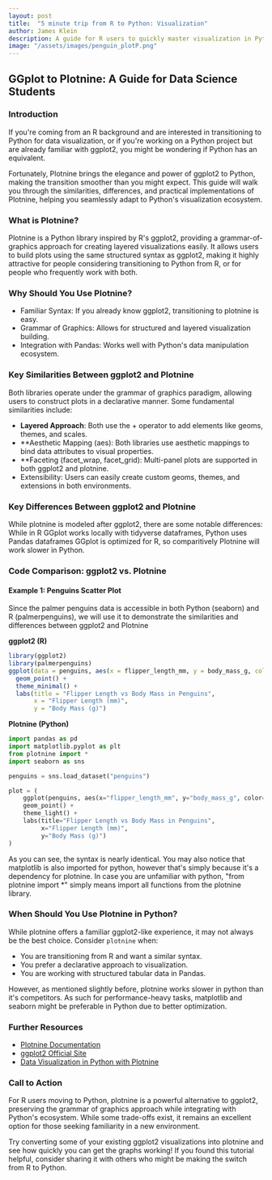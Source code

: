 ```yaml
---
layout: post
title:  "5 minute trip from R to Python: Visualization"
author: James Klein
description: A guide for R users to quickly master visualization in Python using the Plotnine package.
image: "/assets/images/penguin_plotP.png"
---
```


## GGplot to Plotnine: A Guide for Data Science Students

### Introduction
If you're coming from an R background and are interested in transitioning to Python for data visualization, or if you're working on a Python project but are already familiar with ggplot2, you might be wondering if Python has an equivalent.

Fortunately, Plotnine brings the elegance and power of ggplot2 to Python, making the transition smoother than you might expect. This guide will walk you through the similarities, differences, and practical implementations of Plotnine, helping you seamlessly adapt to Python's visualization ecosystem.

### What is Plotnine?
Plotnine is a Python library inspired by R's ggplot2, providing a grammar-of-graphics approach for creating layered visualizations easily. It allows users to build plots using the same structured syntax as ggplot2, making it highly attractive for people considering transitioning to Python from R, or for people who frequently work with both. 

### Why Should You Use Plotnine?
- Familiar Syntax: If you already know ggplot2, transitioning to plotnine is easy.
- Grammar of Graphics: Allows for structured and layered visualization building.
- Integration with Pandas: Works well with Python's data manipulation ecosystem.

### Key Similarities Between ggplot2 and Plotnine
Both libraries operate under the grammar of graphics paradigm, allowing users to construct plots in a declarative manner. Some fundamental similarities include:

- **Layered Approach**: Both use the + operator to add elements like geoms, themes, and scales.
- **Aesthetic Mapping (aes): Both libraries use aesthetic mappings to bind data attributes to visual properties.
- **Faceting (facet_wrap, facet_grid): Multi-panel plots are supported in both ggplot2 and plotnine.
- Extensibility: Users can easily create custom geoms, themes, and extensions in both environments.

### Key Differences Between ggplot2 and Plotnine
While plotnine is modeled after ggplot2, there are some notable differences:
While in R GGplot works locally with tidyverse dataframes, Python uses Pandas dataframes
GGplot is optimized for R, so comparitively Plotnine will work slower in Python.

### Code Comparison: ggplot2 vs. Plotnine

#### Example 1: Penguins Scatter Plot

Since the palmer penguins data is accessible in both Python (seaborn) and R (palmerpenguins), we will use it to demonstrate the similarities and differences between ggplot2 and Plotnine

**ggplot2 (R)**
```r
library(ggplot2)
library(palmerpenguins)
ggplot(data = penguins, aes(x = flipper_length_mm, y = body_mass_g, color = species)) +
  geom_point() +
  theme_minimal() +
  labs(title = "Flipper Length vs Body Mass in Penguins",
       x = "Flipper Length (mm)",
       y = "Body Mass (g)")
```

**Plotnine (Python)**
```python
import pandas as pd
import matplotlib.pyplot as plt
from plotnine import *
import seaborn as sns

penguins = sns.load_dataset("penguins")

plot = (
    ggplot(penguins, aes(x="flipper_length_mm", y="body_mass_g", color="species")) +
    geom_point() +
    theme_light() +
    labs(title="Flipper Length vs Body Mass in Penguins", 
         x="Flipper Length (mm)", 
         y="Body Mass (g)")
)
```

As you can see, the syntax is nearly identical. You may also notice that matplotlib is also imported for python, however that's simply because it's a dependency for plotnine. In case you are unfamiliar with python, "from plotnine import *" simply means import all functions from the plotnine library. 

### When Should You Use Plotnine in Python?
While plotnine offers a familiar ggplot2-like experience, it may not always be the best choice. Consider `plotnine` when:
- You are transitioning from R and want a similar syntax.
- You prefer a declarative approach to visualization.
- You are working with structured tabular data in Pandas.

However, as mentioned slightly before, plotnine works slower in python than it's competitors. As such for performance-heavy tasks, matplotlib and seaborn might be preferable in Python due to better optimization.

### Further Resources
- [Plotnine Documentation](https://plotnine.readthedocs.io/)
- [ggplot2 Official Site](https://ggplot2.tidyverse.org/)
- [Data Visualization in Python with Plotnine](https://towardsdatascience.com/using-plotnine-for-python-data-visualization-31d4c54e6eaf)

### Call to Action
For R users moving to Python, plotnine is a powerful alternative to ggplot2, preserving the grammar of graphics approach while integrating with Python's ecosystem. While some trade-offs exist, it remains an excellent option for those seeking familiarity in a new environment.

Try converting some of your existing ggplot2 visualizations into plotnine and see how quickly you can get the graphs working! If you found this tutorial helpful, consider sharing it with others who might be making the switch from R to Python.
